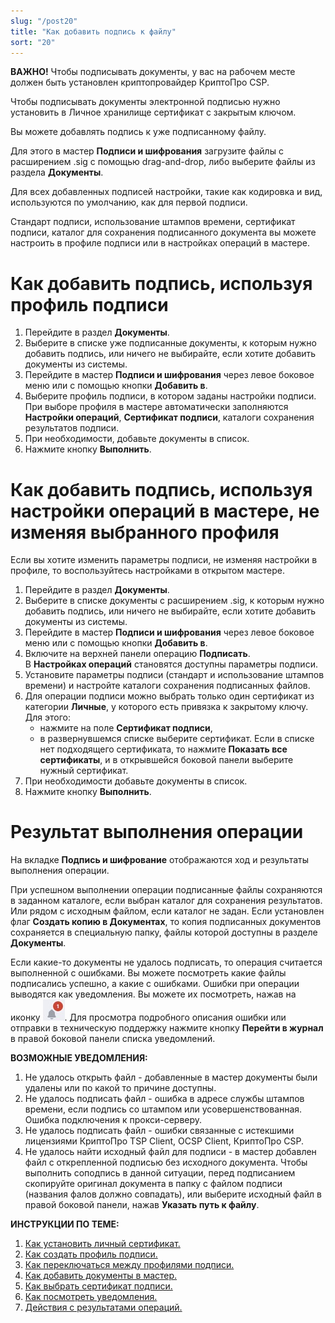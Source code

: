 ```yaml
---
slug: "/post20"
title: "Как добавить подпись к файлу"
sort: "20"
---
```


**ВАЖНО!**  Чтобы подписывать документы, у вас на рабочем месте должен быть установлен криптопровайдер КриптоПро CSP.  

Чтобы подписывать документы электронной подписью нужно установить в Личное хранилище сертификат с закрытым ключом.  

Вы можете добавлять подпись к уже подписанному файлу. 

Для этого в мастер **Подписи и шифрования** загрузите файлы с расширением .sig с помощью drag-and-drop, либо выберите файлы из раздела **Документы**.

Для всех добавленных подписей настройки, такие как кодировка и вид, используются по умолчанию, как для первой подписи.

Стандарт подписи, использование штампов времени, сертификат подписи, каталог для сохранения подписанного документа вы можете настроить в профиле подписи или в настройках операций в мастере. 

#  Как добавить подпись, используя профиль подписи

1. Перейдите в раздел **Документы**.
2. Выберите в списке уже подписанные документы, к которым нужно добавить подпись, или ничего не выбирайте, если хотите добавить документы из системы.
3. Перейдите в мастер **Подписи и шифрования** через левое боковое меню  или с помощью кнопки **Добавить в**.
4. Выберите профиль подписи, в котором заданы настройки подписи. 
    При выборе профиля в мастере автоматически заполняются **Настройки операций**, **Сертификат подписи**, каталоги сохранения результатов подписи.
5. При необходимости, добавьте документы в список.
6. Нажмите кнопку **Выполнить**.


#  Как добавить подпись, используя настройки операций в мастере, не изменяя выбранного профиля

Если вы хотите изменить параметры подписи, не изменяя настройки в профиле, то воспользуйтесь настройками в открытом мастере.

1. Перейдите в раздел **Документы**.
2. Выберите в списке документы с расширением .sig, к которым нужно добавить подпись, или ничего не выбирайте, если хотите добавить документы из системы.
3. Перейдите в мастер **Подписи и шифрования** через левое боковое меню  или с помощью кнопки **Добавить в**.
4. Включите на верхней панели операцию **Подписать**.  
   В **Настройках операций** становятся доступны параметры подписи.
5. Установите параметры подписи (стандарт и использование штампов времени) и настройте каталоги сохранения подписанных файлов.
6. Для операции подписи можно выбрать только один сертификат из категории **Личные**, у которого есть привязка к закрытому ключу.  Для этого:
   - нажмите на поле **Сертификат подписи**,
   - в развернувшемся списке выберите сертификат.
    Если в списке нет подходящего сертификата, то нажмите **Показать все сертификаты**, и в открывшейся боковой панели выберите нужный сертификат.
7. При необходимости добавьте документы в список.
8. Нажмите кнопку **Выполнить**.

# Результат выполнения операции

На вкладке **Подпись и шифрование** отображаются ход и результаты выполнения операции.

При успешном выполнении операции подписанные файлы сохраняются в заданном каталоге, если выбран каталог для сохранения результатов. Или рядом с исходным файлом, если каталог не задан. Если установлен флаг **Создать копию в Документах**, то копия подписанных документов сохраняется в специальную папку, файлы которой доступны в разделе **Документы**.

Если какие-то документы не удалось подписать, то операция считается выполненной с ошибками. Вы можете посмотреть какие файлы подписались успешно, а какие с ошибками. 
Ошибки при операции выводятся как уведомления. Вы можете их посмотреть, нажав на иконку ![notifications-button.jpg](./images/notifications-button.jpg "События"). Для просмотра подробного описания ошибки или отправки в техническую поддержку нажмите кнопку **Перейти в журнал** в правой боковой панели списка уведомлений.

**ВОЗМОЖНЫЕ УВЕДОМЛЕНИЯ:**

1. Не удалось открыть файл - добавленные в мастер документы были удалены или по какой то причине доступны.
2. Не удалось подписать файл - ошибка в адресе службы штампов времени, если подпись со штампом или усовершенствованная. Ошибка подключения к  прокси-серверу. 
3. Не удалось подписать файл - ошибки связанные с истекшими лицензиями КриптоПро TSP Client, OCSP Client, КриптоПро CSP.
4. Не удалось найти исходный файл для подписи - в мастер добавлен файл с открепленной подписью без исходного документа. Чтобы выполнить соподпись в данной ситуации, перед подписанием скопируйте оригинал документа в папку с файлом подписи (названия фалов должно совпадать), или выберите исходный файл в правой боковой панели, нажав **Указать путь к файлу**.


**ИНСТРУКЦИИ ПО ТЕМЕ:**  
1. [Как установить личный сертификат.](https://docs.cryptoarm.ru/06-v3.2-Beta/008-certs/import-my-cert)  
2. [Как создать профиль подписи.](https://docs.cryptoarm.ru/06-v3.2-Beta/004-documents/create-profile)  
3. [Как переключаться между профилями подписи.](https://docs.cryptoarm.ru/06-v3.2-Beta/004-documents/select-profile)  
4. [Как добавить документы в мастер.](https://docs.cryptoarm.ru/06-v3.2-Beta/004-documents/add-docs)  
5. [Как выбрать сертификат подписи.](https://docs.cryptoarm.ru/06-v3.2-Beta/004-documents/select-sign-cert)  
6. [Как посмотреть уведомления.](https://docs.cryptoarm.ru/06-v3.2-Beta/007-cryptoarm/notifications)  
7. [Действия с результатами операций.](https://docs.cryptoarm.ru/06-v3.2-Beta/004-documents/operations-result)  